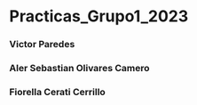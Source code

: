 # Practicas_Grupo1_2023

### Victor Paredes  
### Aler Sebastian Olivares Camero  
### Fiorella Cerati Cerrillo  
